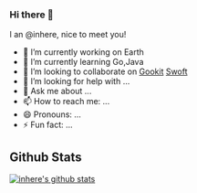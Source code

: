 ### Hi there 👋

<!--
**inhere/inhere** is a ✨ _special_ ✨ repository because its `README.md` (this file) appears on your GitHub profile.

Here are some ideas to get you started:

- 🔭 I’m currently working on ...
- 🌱 I’m currently learning ...
- 👯 I’m looking to collaborate on ...
- 🤔 I’m looking for help with ...
- 💬 Ask me about ...
- 📫 How to reach me: ...
- 😄 Pronouns: ...
- ⚡ Fun fact: ...
-->

I an @inhere, nice to meet you!

- 🔭 I’m currently working on Earth
- 🌱 I’m currently learning Go,Java
- 👯 I’m looking to collaborate on [Gookit](https://github.com/gookit) [Swoft](https://github.com/swoft-cloud)
- 🤔 I’m looking for help with ...
- 💬 Ask me about ...
- 📫 How to reach me: ...
- 😄 Pronouns: ...
- ⚡ Fun fact: ...

## Github Stats

[![inhere's github stats](https://github-readme-stats.vercel.app/api?username=inhere&show_icons=true&theme=gruvbox)](https://github.com/inhere)
